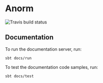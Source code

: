 # Anorm

![Travis build status](https://travis-ci.org/playframework/anorm.svg?branch=master)

## Documentation

To run the documentation server, run:

    sbt docs/run

To test the documentation code samples, run:

    sbt docs/test
